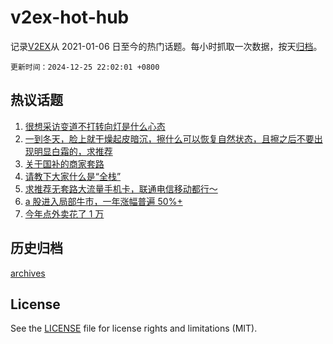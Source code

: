 # v2ex-hot-hub

 记录[V2EX](https://www.v2ex.com/)从 2021-01-06 日至今的热门话题。每小时抓取一次数据，按天[归档](archives)。

`更新时间：2024-12-25 22:02:01 +0800`

## 热议话题

1. [很想采访变道不打转向灯是什么心态](https://www.v2ex.com/t/1100147)
1. [一到冬天，脸上就干燥起皮暗沉，擦什么可以恢复自然状态，且擦之后不要出现明显白霜的，求推荐](https://www.v2ex.com/t/1100062)
1. [关于国补的商家套路](https://www.v2ex.com/t/1100063)
1. [请教下大家什么是“全栈”](https://www.v2ex.com/t/1100069)
1. [求推荐无套路大流量手机卡，联通电信移动都行～](https://www.v2ex.com/t/1100054)
1. [a 股进入局部牛市，一年涨幅普遍 50%+](https://www.v2ex.com/t/1100091)
1. [今年点外卖花了 1 万](https://www.v2ex.com/t/1100119)

## 历史归档

[archives](archives)

## License

See the [LICENSE](LICENSE) file for license rights and limitations (MIT).
